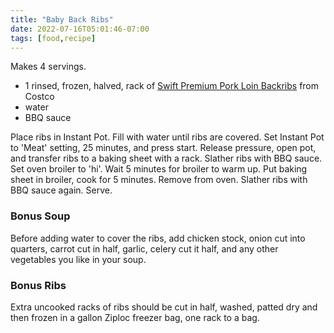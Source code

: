 ```yaml
---
title: "Baby Back Ribs"
date: 2022-07-16T05:01:46-07:00
tags: [food,recipe]
---
```

Makes 4 servings.

* 1 rinsed, frozen, halved, rack of [Swift Premium Pork Loin Backribs][1] from Costco
* water
* BBQ sauce

Place ribs in Instant Pot.
Fill with water until ribs are covered.
Set Instant Pot to 'Meat' setting, 25 minutes, and press start.
Release pressure, open pot, and transfer ribs to a baking sheet with a rack.
Slather ribs with BBQ sauce.
Set oven broiler to 'hi'.
Wait 5 minutes for broiler to warm up.
Put baking sheet in broiler, cook for 5 minutes.
Remove from oven.
Slather ribs with BBQ sauce again.
Serve.

### Bonus Soup

Before adding water to cover the ribs, add chicken stock,
onion cut into quarters,
carrot cut in half, garlic, celery cut it half, and any other
vegetables you like in your soup.

### Bonus Ribs

Extra uncooked racks of ribs should be cut in half, washed, patted dry
and then frozen in a gallon Ziploc freezer bag, one rack to a bag.

[1]: https://www.instacart.com/products/31943-swift-premium-pork-back-ribs-each
